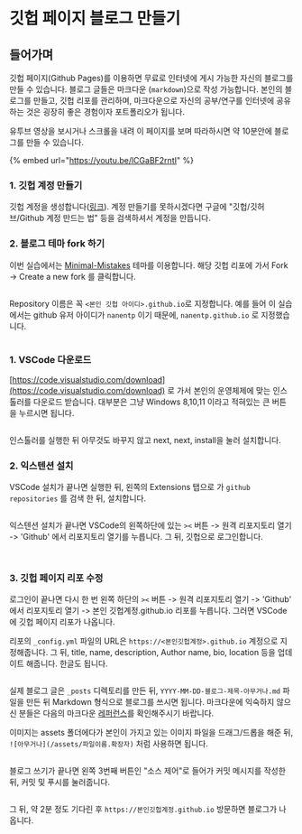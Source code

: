 # 깃헙 페이지 블로그 만들기



## 들어가며

깃헙 페이지(Github Pages)를 이용하면 무료로 인터넷에 게시 가능한 자신의 블로그를 만들 수 있습니다. 블로그 글들은 마크다운 (`markdown`)으로 작성 가능합니다. 본인의 블로그를 만들고, 깃헙 리포를 관리하며, 마크다운으로 자신의 공부/연구를 인터넷에 공유하는 것은 굉장히 좋은 경험이자 포트폴리오가 됩니다.

유투브 영상을 보시거나 스크롤을 내려 이 페이지를 보며 따라하시면 약 10분안에 블로그를 만들 수 있습니다.&#x20;

{% embed url="https://youtu.be/lCGaBF2rntI" %}



### 1. 깃헙 계정 만들기

깃헙 계정을 생성합니다([링크](https://github.com/signup)). 계정 만들기를 못하시겠다면 구글에 "깃헙/깃허브/Github 계정 만드는 법" 등을 검색하셔서 계정을 만듭니다.

### 2. 블로그 테마 fork 하기

이번 실습에서는 [Minimal-Mistakes](https://github.com/mmistakes/minimal-mistakes) 테마를 이용합니다. 해당 깃헙 리포에 가서 Fork -> Create a new fork 를 클릭합니다.

<figure><img src="../.gitbook/assets/image (2) (1).png" alt=""><figcaption></figcaption></figure>

Repository 이름은 꼭 `<본인 깃헙 아이디>.github.io`로 지정합니다. 예를 들어 이 실습에서는 github 유저 아이디가 `nanentp` 이기 때문에, `nanentp.github.io` 로 지정했습니다.

<figure><img src="../.gitbook/assets/image (4).png" alt=""><figcaption></figcaption></figure>



### **1. VSCode 다운로드**&#x20;

[https://code.visualstudio.com/download](https://code.visualstudio.com/download) 로 가서 본인의 운영체제에 맞는 인스톨러를 다운로드 받습니다. 대부분은 그냥 Windows 8,10,11 이라고 적혀있는 큰 버튼을 누르시면 됩니다.

<figure><img src="../.gitbook/assets/image (2) (2).png" alt=""><figcaption></figcaption></figure>

인스톨러를 실행한 뒤 아무것도 바꾸지 않고 next, next, install을 눌러 설치합니다.

### 2. 익스텐션 설치&#x20;

VSCode 설치가 끝나면 실행한 뒤, 왼쪽의 Extensions 탭으로 가 `github repositories` 를 검색 한 뒤, 설치합니다.

<figure><img src="../.gitbook/assets/blog3.png" alt=""><figcaption></figcaption></figure>

익스텐션 설치가 끝나면 VSCode의 왼쪽하단에 있는 `><` 버튼 -> 원격 리포지토리 열기 -> 'Github' 에서 리포지토리 열기를 누릅니다. 그 뒤, 깃헙으로 로그인합니다.

<figure><img src="../.gitbook/assets/blog4.png" alt=""><figcaption></figcaption></figure>



<figure><img src="../.gitbook/assets/image (3) (1).png" alt=""><figcaption></figcaption></figure>

### 3. 깃헙 페이지 리포 수정&#x20;

로그인이 끝나면 다시 한 번 왼쪽 하단의 `><` 버튼 -> 원격 리포지토리 열기 -> 'Github' 에서 리포지토리 열기 -> 본인 깃헙계정.github.io 리포를 누릅니다. 그러면 VSCode에 깃헙 페이지 리포가 나옵니다.

리포의 `_config.yml` 파일의 URL은 `https://<본인깃헙계정>.github.io` 계정으로 지정해줍니다. 그 뒤, title, name, description, Author name, bio, location 등을 업데이트 해줍니다. 한글도 됩니다.

<figure><img src="../.gitbook/assets/blog5.png" alt=""><figcaption></figcaption></figure>

실제 블로그 글은 `_posts` 디렉토리를 만든 뒤, `YYYY-MM-DD-블로그-제목-아무거나.md` 파일을 만든 뒤 Markdown 형식으로 블로그를 쓰시면 됩니다. 마크다운에 익숙하지 않으신 분들은 다음의 마크다운 [레퍼런스](https://docs.github.com/ko/get-started/writing-on-github/getting-started-with-writing-and-formatting-on-github/basic-writing-and-formatting-syntax)를 확인해주시기 바랍니다.

이미지는 assets 폴더에다가 본인이 가지고 있는 이미지 파일을 드래그/드롭을 해준 뒤, `![아무거나](/assets/파일이름.확장자)` 처럼 사용하면 됩니다.

<figure><img src="../.gitbook/assets/image (3).png" alt=""><figcaption></figcaption></figure>

블로그 쓰기가 끝나면 왼쪽 3번째 버튼인 "소스 제어"로 들어가 커밋 메시지를 작성한 뒤, 커밋 및 푸시를 눌러줍니다.

<figure><img src="../.gitbook/assets/image (1).png" alt=""><figcaption></figcaption></figure>

그 뒤, 약 2분 정도 기다린 후 `https://본인깃헙계정.github.io` 방문하면 블로그가 나옵니다.

<figure><img src="../.gitbook/assets/image (6).png" alt=""><figcaption></figcaption></figure>

